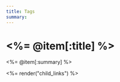 ```yaml
---
title: Tags
summary: 
---
```


# <%= @item[:title] %>
<%= @item[:summary] %>

<%= render("child_links") %>
